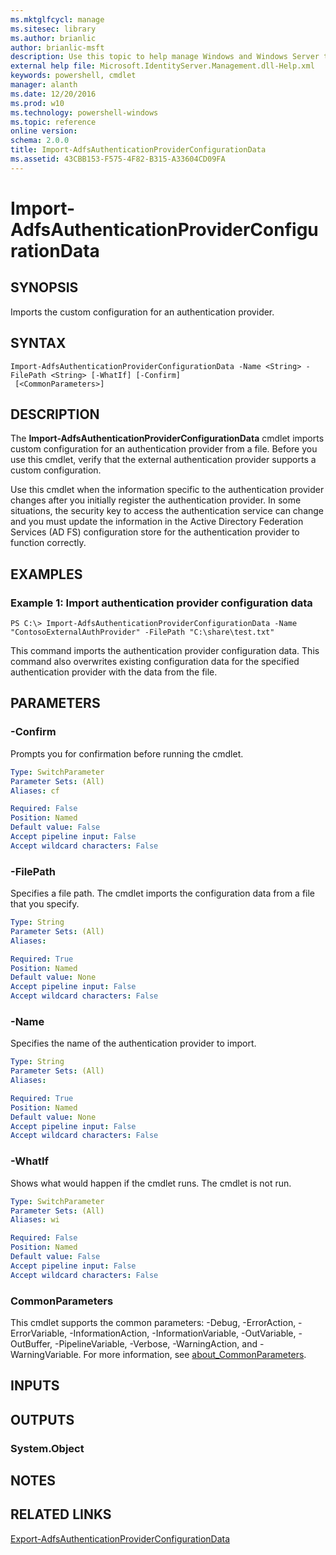 ```yaml
---
ms.mktglfcycl: manage
ms.sitesec: library
ms.author: brianlic
author: brianlic-msft
description: Use this topic to help manage Windows and Windows Server technologies with Windows PowerShell.
external help file: Microsoft.IdentityServer.Management.dll-Help.xml
keywords: powershell, cmdlet
manager: alanth
ms.date: 12/20/2016
ms.prod: w10
ms.technology: powershell-windows
ms.topic: reference
online version: 
schema: 2.0.0
title: Import-AdfsAuthenticationProviderConfigurationData
ms.assetid: 43CBB153-F575-4F82-B315-A33604CD09FA
---
```


# Import-AdfsAuthenticationProviderConfigurationData

## SYNOPSIS
Imports the custom configuration for an authentication provider.

## SYNTAX

```
Import-AdfsAuthenticationProviderConfigurationData -Name <String> -FilePath <String> [-WhatIf] [-Confirm]
 [<CommonParameters>]
```

## DESCRIPTION
The **Import-AdfsAuthenticationProviderConfigurationData** cmdlet imports custom configuration for an authentication provider from a file.
Before you use this cmdlet, verify that the external authentication provider supports a custom configuration.

Use this cmdlet when the information specific to the authentication provider changes after you initially register the authentication provider.
In some situations, the security key to access the authentication service can change and you must update the information in the Active Directory Federation Services (AD FS) configuration store for the authentication provider to function correctly.

## EXAMPLES

### Example 1: Import authentication provider configuration data
```
PS C:\> Import-AdfsAuthenticationProviderConfigurationData -Name "ContosoExternalAuthProvider" -FilePath "C:\share\test.txt"
```

This command imports the authentication provider configuration data.
This command also overwrites existing configuration data for the specified authentication provider with the data from the file.

## PARAMETERS

### -Confirm
Prompts you for confirmation before running the cmdlet.

```yaml
Type: SwitchParameter
Parameter Sets: (All)
Aliases: cf

Required: False
Position: Named
Default value: False
Accept pipeline input: False
Accept wildcard characters: False
```

### -FilePath
Specifies a file path.
The cmdlet imports the configuration data from a file that you specify.

```yaml
Type: String
Parameter Sets: (All)
Aliases: 

Required: True
Position: Named
Default value: None
Accept pipeline input: False
Accept wildcard characters: False
```

### -Name
Specifies the name of the authentication provider to import.

```yaml
Type: String
Parameter Sets: (All)
Aliases: 

Required: True
Position: Named
Default value: None
Accept pipeline input: False
Accept wildcard characters: False
```

### -WhatIf
Shows what would happen if the cmdlet runs.
The cmdlet is not run.

```yaml
Type: SwitchParameter
Parameter Sets: (All)
Aliases: wi

Required: False
Position: Named
Default value: False
Accept pipeline input: False
Accept wildcard characters: False
```

### CommonParameters
This cmdlet supports the common parameters: -Debug, -ErrorAction, -ErrorVariable, -InformationAction, -InformationVariable, -OutVariable, -OutBuffer, -PipelineVariable, -Verbose, -WarningAction, and -WarningVariable. For more information, see [about_CommonParameters](http://go.microsoft.com/fwlink/?LinkID=113216).

## INPUTS

## OUTPUTS

### System.Object

## NOTES

## RELATED LINKS

[Export-AdfsAuthenticationProviderConfigurationData](./Export-AdfsAuthenticationProviderConfigurationData.md)

